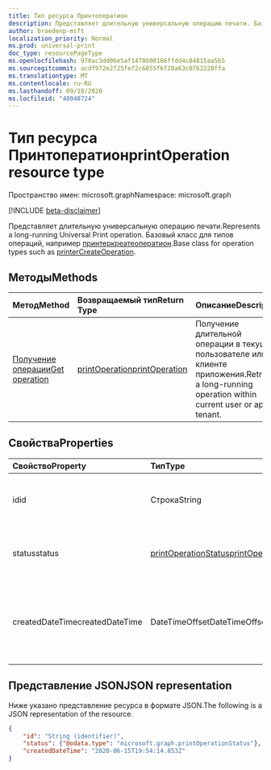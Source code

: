 ```yaml
---
title: Тип ресурса Принтоператион
description: Представляет длительную универсальную операцию печати. Базовый класс для типов операций, например Принтеркреатеоператион.
author: braedenp-msft
localization_priority: Normal
ms.prod: universal-print
doc_type: resourcePageType
ms.openlocfilehash: 970ac3dd06e5af1478600166ffdd4c84815aa5b5
ms.sourcegitcommit: acdf972e2f25fef2c6855f6f28a63c0762228ffa
ms.translationtype: MT
ms.contentlocale: ru-RU
ms.lasthandoff: 09/18/2020
ms.locfileid: "48048724"
---
```

# <a name="printoperation-resource-type"></a><span data-ttu-id="ea09b-104">Тип ресурса Принтоператион</span><span class="sxs-lookup"><span data-stu-id="ea09b-104">printOperation resource type</span></span>

<span data-ttu-id="ea09b-105">Пространство имен: microsoft.graph</span><span class="sxs-lookup"><span data-stu-id="ea09b-105">Namespace: microsoft.graph</span></span>

[!INCLUDE [beta-disclaimer](../../includes/beta-disclaimer.md)]

<span data-ttu-id="ea09b-106">Представляет длительную универсальную операцию печати.</span><span class="sxs-lookup"><span data-stu-id="ea09b-106">Represents a long-running Universal Print operation.</span></span> <span data-ttu-id="ea09b-107">Базовый класс для типов операций, например [принтеркреатеоператион](printercreateoperation.md).</span><span class="sxs-lookup"><span data-stu-id="ea09b-107">Base class for operation types such as [printerCreateOperation](printercreateoperation.md).</span></span>

## <a name="methods"></a><span data-ttu-id="ea09b-108">Методы</span><span class="sxs-lookup"><span data-stu-id="ea09b-108">Methods</span></span>

| <span data-ttu-id="ea09b-109">Метод</span><span class="sxs-lookup"><span data-stu-id="ea09b-109">Method</span></span>       | <span data-ttu-id="ea09b-110">Возвращаемый тип</span><span class="sxs-lookup"><span data-stu-id="ea09b-110">Return Type</span></span> | <span data-ttu-id="ea09b-111">Описание</span><span class="sxs-lookup"><span data-stu-id="ea09b-111">Description</span></span> |
|:-------------|:------------|:------------|
| [<span data-ttu-id="ea09b-112">Получение операции</span><span class="sxs-lookup"><span data-stu-id="ea09b-112">Get operation</span></span>](../api/printoperation-get.md) | [<span data-ttu-id="ea09b-113">printOperation</span><span class="sxs-lookup"><span data-stu-id="ea09b-113">printOperation</span></span>](printoperation.md) | <span data-ttu-id="ea09b-114">Получение длительной операции в текущем пользователе или клиенте приложения.</span><span class="sxs-lookup"><span data-stu-id="ea09b-114">Retrieve a long-running operation within current user or app's tenant.</span></span> |

## <a name="properties"></a><span data-ttu-id="ea09b-115">Свойства</span><span class="sxs-lookup"><span data-stu-id="ea09b-115">Properties</span></span>
| <span data-ttu-id="ea09b-116">Свойство</span><span class="sxs-lookup"><span data-stu-id="ea09b-116">Property</span></span>     | <span data-ttu-id="ea09b-117">Тип</span><span class="sxs-lookup"><span data-stu-id="ea09b-117">Type</span></span>        | <span data-ttu-id="ea09b-118">Описание</span><span class="sxs-lookup"><span data-stu-id="ea09b-118">Description</span></span> |
|:-------------|:------------|:------------|
|<span data-ttu-id="ea09b-119">id</span><span class="sxs-lookup"><span data-stu-id="ea09b-119">id</span></span>|<span data-ttu-id="ea09b-120">Строка</span><span class="sxs-lookup"><span data-stu-id="ea09b-120">String</span></span>|<span data-ttu-id="ea09b-121">Идентификатор операции.</span><span class="sxs-lookup"><span data-stu-id="ea09b-121">The operation's identifier.</span></span> <span data-ttu-id="ea09b-122">Только для чтения.</span><span class="sxs-lookup"><span data-stu-id="ea09b-122">Read-only.</span></span>|
|<span data-ttu-id="ea09b-123">status</span><span class="sxs-lookup"><span data-stu-id="ea09b-123">status</span></span>|[<span data-ttu-id="ea09b-124">printOperationStatus</span><span class="sxs-lookup"><span data-stu-id="ea09b-124">printOperationStatus</span></span>](printoperationstatus.md)|<span data-ttu-id="ea09b-125">Состояние операции.</span><span class="sxs-lookup"><span data-stu-id="ea09b-125">The status of the operation.</span></span> <span data-ttu-id="ea09b-126">Только для чтения.</span><span class="sxs-lookup"><span data-stu-id="ea09b-126">Read-only.</span></span>|
|<span data-ttu-id="ea09b-127">createdDateTime</span><span class="sxs-lookup"><span data-stu-id="ea09b-127">createdDateTime</span></span>|<span data-ttu-id="ea09b-128">DateTimeOffset</span><span class="sxs-lookup"><span data-stu-id="ea09b-128">DateTimeOffset</span></span>|<span data-ttu-id="ea09b-129">Значение DateTimeOffset при создании операции.</span><span class="sxs-lookup"><span data-stu-id="ea09b-129">The DateTimeOffset when the operation was created.</span></span> <span data-ttu-id="ea09b-130">Только для чтения.</span><span class="sxs-lookup"><span data-stu-id="ea09b-130">Read-only.</span></span>|

## <a name="json-representation"></a><span data-ttu-id="ea09b-131">Представление JSON</span><span class="sxs-lookup"><span data-stu-id="ea09b-131">JSON representation</span></span>

<span data-ttu-id="ea09b-132">Ниже указано представление ресурса в формате JSON.</span><span class="sxs-lookup"><span data-stu-id="ea09b-132">The following is a JSON representation of the resource.</span></span>

<!-- {
  "blockType": "resource",
  "optionalProperties": [

  ],
  "@odata.type": "microsoft.graph.printOperation",
  "keyProperty": "id",
  "baseType":"microsoft.graph.entity"
}-->

```json
{
    "id": "String (identifier)",
    "status": {"@odata.type": "microsoft.graph.printOperationStatus"},
    "createdDateTime": "2020-06-15T19:54:14.853Z"
}
```

<!-- uuid: 8fcb5dbc-d5aa-4681-8e31-b001d5168d79
2015-10-25 14:57:30 UTC -->
<!-- {
  "type": "#page.annotation",
  "description": "printOperation resource",
  "keywords": "",
  "section": "documentation",
  "tocPath": ""
}-->


